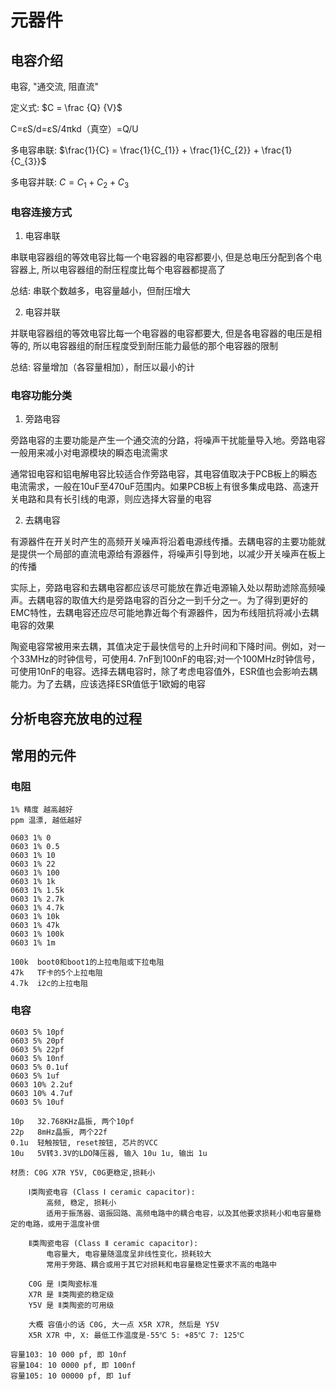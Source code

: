 # 元器件

## 电容介绍

电容, "通交流, 阻直流"

定义式: $C = \frac {Q} {V}$

C=εS/d=εS/4πkd（真空）=Q/U

多电容串联: $\frac{1}{C} = \frac{1}{C_{1}} + \frac{1}{C_{2}} + \frac{1}{C_{3}}$

多电容并联: $C = C_{1} + C_{2} + C_{3}$

### 电容连接方式

1. 电容串联

串联电容器组的等效电容比每一个电容器的电容都要小, 但是总电压分配到各个电容器上, 所以电容器组的耐压程度比每个电容器都提高了

总结: 串联个数越多，电容量越小，但耐压增大

2. 电容并联

并联电容器组的等效电容比每一个电容器的电容都要大, 但是各电容器的电压是相等的, 所以电容器组的耐压程度受到耐压能力最低的那个电容器的限制

总结: 容量增加（各容量相加），耐压以最小的计

### 电容功能分类

1. 旁路电容

旁路电容的主要功能是产生一个通交流的分路，将噪声干扰能量导入地。旁路电容一般用来减小对电源模块的瞬态电流需求

通常钽电容和铝电解电容比较适合作旁路电容，其电容值取决于PCB板上的瞬态电流需求，一般在10uF至470uF范围内。如果PCB板上有很多集成电路、高速开关电路和具有长引线的电源，则应选择大容量的电容

2. 去耦电容

有源器件在开关时产生的高频开关噪声将沿着电源线传播。去耦电容的主要功能就是提供一个局部的直流电源给有源器件，将噪声引导到地，以减少开关噪声在板上的传播

实际上，旁路电容和去耦电容都应该尽可能放在靠近电源输入处以帮助滤除高频噪声。去耦电容的取值大约是旁路电容的百分之一到千分之一。为了得到更好的EMC特性，去耦电容还应尽可能地靠近每个有源器件，因为布线阻抗将减小去耦电容的效果


陶瓷电容常被用来去耦，其值决定于最快信号的上升时间和下降时间。例如，对一个33MHz的时钟信号，可使用4. 7nF到100nF的电容;对一个100MHz时钟信号，可使用10nF的电容。选择去耦电容时，除了考虑电容值外，ESR值也会影响去耦能力。为了去耦，应该选择ESR值低于1欧姆的电容


## 分析电容充放电的过程



## 常用的元件

### 电阻

    1% 精度 越高越好
    ppm 温漂, 越低越好

    0603 1% 0
    0603 1% 0.5
    0603 1% 10
    0603 1% 22
    0603 1% 100
    0603 1% 1k
    0603 1% 1.5k
    0603 1% 2.7k
    0603 1% 4.7k
    0603 1% 10k
    0603 1% 47k
    0603 1% 100k
    0603 1% 1m

    100k  boot0和boot1的上拉电阻或下拉电阻
    47k   TF卡的5个上拉电阻
    4.7k  i2c的上拉电阻

### 电容

    0603 5% 10pf
    0603 5% 20pf
    0603 5% 22pf
    0603 5% 10nf
    0603 5% 0.1uf
    0603 5% 1uf
    0603 10% 2.2uf
    0603 10% 4.7uf
    0603 5% 10uf

    10p   32.768KHz晶振, 两个10pf
    22p   8mHz晶振, 两个22f
    0.1u  轻触按钮, reset按钮, 芯片的VCC
    10u   5V转3.3V的LDO降压器, 输入 10u 1u, 输出 1u

    材质: C0G X7R Y5V, C0G更稳定,损耗小

        Ⅰ类陶瓷电容 (Class Ⅰ ceramic capacitor):
            高频, 稳定, 损耗小
            适用于振荡器、谐振回路、高频电路中的耦合电容，以及其他要求损耗小和电容量稳定的电路，或用于温度补偿

        Ⅱ类陶瓷电容 (Class Ⅱ ceramic capacitor):
            电容量大, 电容量随温度呈非线性变化，损耗较大
            常用于旁路、耦合或用于其它对损耗和电容量稳定性要求不高的电路中

        C0G 是 Ⅰ类陶瓷标准
        X7R 是 Ⅱ类陶瓷的稳定级
        Y5V 是 Ⅱ类陶瓷的可用级

        大概 容值小的话 C0G, 大一点 X5R X7R, 然后是 Y5V
        X5R X7R 中, X: 最低工作温度是-55℃ 5: +85℃ 7: 125℃

    容量103: 10 000 pf, 即 10nf
    容量104: 10 0000 pf, 即 100nf
    容量105: 10 00000 pf, 即 1uf
